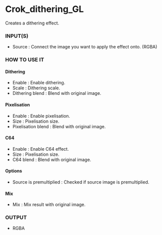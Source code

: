 # Crok_dithering_GL

Creates a dithering effect.

### INPUT(S)
* Source : Connect the image you want to apply the effect onto. (RGBA)

### HOW TO USE IT

#### Dithering

* Enable : Enable dithering.
* Scale : Dithering scale.
* Dithering blend : Blend with original image.

#### Pixelisation

* Enable : Enable pixelisation.
* Size : Pixelisation size.
* Pixelisation blend : Blend with original image.

#### C64

* Enable : Enable C64 effect.
* Size : Pixelisation size.
* C64 blend : Blend with original image.

#### Options

* Source is premultiplied : Checked if source image is premultiplied.

#### Mix

* Mix : Mix result with original image.

### OUTPUT
* RGBA